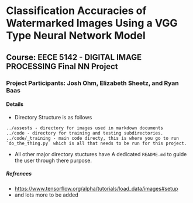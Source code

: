 # Classification Accuracies of Watermarked Images Using a VGG Type Neural Network Model

## Course: EECE 5142 - DIGITAL IMAGE PROCESSING Final NN Project

### Project Participants: Josh Ohm, Elizabeth Sheetz, and Ryan Baas

#### Details

* Directory Structure is as follows

```
../assests - directory for images used in markdown documents
../code - directory for training and testing subdirectories.
../code/_training - main code directy, this is where you go to run `do_the_thing.py` which is all that needs to be run for this project.
```

* All other major directory stuctures have A dedicated `README.md` to guide the user through there purpose.

##### Refrences

* https://www.tensorflow.org/alpha/tutorials/load_data/images#setup
* and lots more to be added 

